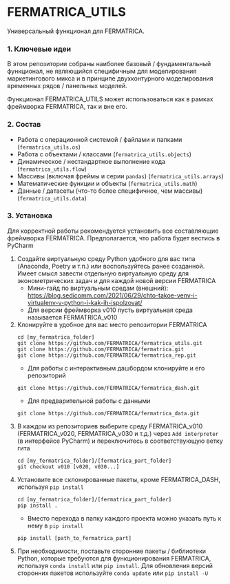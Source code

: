 # FERMATRICA_UTILS

Универсальный функционал для FERMATRICA.

### 1. Ключевые идеи

В этом репозитории собраны наиболее базовый / фундаментальный функционал, не являющийся специфичным для моделирования маркетингового микса и в принципе двухконтурного моделирования временных рядов / панельных моделей.

Функционал FERMATRICA_UTILS может использоваться как в рамках фреймворка FERMATRICA, так и вне его.

### 2. Состав

- Работа с операционной системой / файлами и папками (`fermatrica_utils.os`) 
- Работа с объектами / классами (`fermatrica_utils.objects`)
- Динамическое / нестандартное выполнение кода (`fermatrica_utils.flow`)
- Массивы (включая фреймы и серии `pandas`) (`fermatrica_utils.arrays`)
- Математические функции и объекты (`fermatrica_utils.math`)
- Данные / датасеты (что-то более специфичное, чем массивы) (`fermatrica_utils.data`)

### 3. Установка

Для корректной работы рекомендуется установить все составляющие фреймворка FERMATRICA. Предполагается, что работа будет вестись в PyCharm

1. Создайте виртуальную среду Python удобного для вас типа (Anaconda, Poetry и т.п.) или воспользуйтесь ранее созданной. Имеет смысл завести отдельную виртуальную среду для эконометрических задач и для каждой новой версии FERMATRICA
   - Мини-гайд по виртуальным средам (внешний): https://blog.sedicomm.com/2021/06/29/chto-takoe-venv-i-virtualenv-v-python-i-kak-ih-ispolzovat/
   - Для версии фреймворка v010 пусть виртуальная среда называется FERMATRICA_v010
2. Клонируйте в удобное для вас место репозитории FERMATRICA
    ```commandline
    cd [my_fermatrica_folder]
    git clone https://github.com/FERMATRICA/fermatrica_utils.git 
    git clone https://github.com/FERMATRICA/fermatrica.git
    git clone https://github.com/FERMATRICA/fermatrica_rep.git 
    ```
    - Для работы с интерактивным дашбордом клонируйте и его репозиторий
   ```commandline
   git clone https://github.com/FERMATRICA/fermatrica_dash.git 
   ```
   - Для предварительной работы с данными
   ```commandline
   git clone https://github.com/FERMATRICA/fermatrica_data.git
   ```
3. В каждом из репозиториев выберите среду FERMATRICA_v010 (FERMATRICA_v020, FERMATRICA_v030 и т.д.) через `Add interpreter` (в интерфейсе PyCharm) и переключитесь в соответствующую ветку гита
    ```commandline
    cd [my_fermatrica_folder]/[fermatrica_part_folder]
    git checkout v010 [v020, v030...]
    ```
4. Установите все склонированные пакеты, кроме FERMATRICA_DASH, используя `pip install`
    ```commandline
    cd [my_fermatrica_folder]/[fermatrica_part_folder]
    pip install .
    ```
   - Вместо перехода в папку каждого проекта можно указать путь к нему в `pip install`
   ```commandline
   pip install [path_to_fermatrica_part]
   ```
5. При необходимости, поставьте сторонние пакеты / библиотеки Python, которые требуются для функционирования FERMATRICA, используя `conda install` или `pip install`. Для обновления версий сторонних пакетов используйте `conda update` или `pip install -U`




